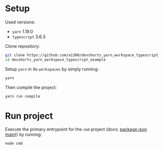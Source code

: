

# Setup

Used versions:
- `yarn` 1.19.0
- `typescript` 3.6.3

Clone repository:

```bash
git clone https://github.com/a1300/devshorts_yarn_workspace_typescript_example
cd devshorts_yarn_workspace_typescript_example
```

Setup `yarn` in its `workspaces` by simply running:

```bash
yarn
```

Then compile the project:
```bash
yarn run compile
```

# Run project

Execute the primary entrypoint for the `cmd` project (docs: [package.json main](https://docs.npmjs.com/files/package.json#main))) by running:

```bash
node cmd
```
